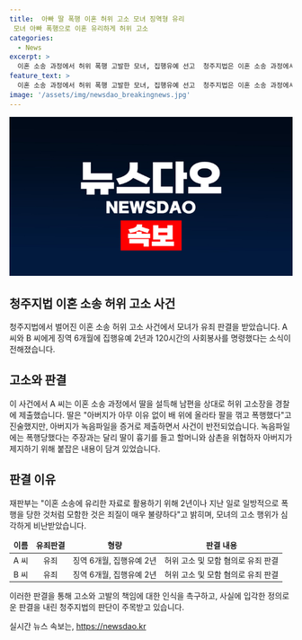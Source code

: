 ```yaml
---
title:  아빠 딸 폭행 이혼 허위 고소 모녀 징역형 유리
 모녀 아빠 폭행으로 이혼 유리하게 허위 고소
categories:
  - News
excerpt: >
  이혼 소송 과정에서 허위 폭행 고발한 모녀, 집행유예 선고  청주지법은 이혼 소송 과정에서 아버지를 허위로 고소한 모녀에게 징역 6개월을 집행유예 2년으로 선고했다. 모녀는 딸을 이용해 남편을 상대로 허위 고소를 시도했으나, 녹음파일로 반전되었다. 재판부는 이를 이혼 소송에 유리한 자료로 활용하기 위한 행위로 판단했다. 폭행사건은 아버지가 가족을 보호하기 위해 붙잡은 것으로 드러나, 모함 행위를 엄중히 다루고 징역형을 선고했다.
feature_text: >
  이혼 소송 과정에서 허위 폭행 고발한 모녀, 집행유예 선고  청주지법은 이혼 소송 과정에서 아버지를 허위로 고소한 모녀에게 징역 6개월을 집행유예 2년으로 선고했다. 모녀는 딸을 이용해 남편을 상대로 허위 고소를 시도했으나, 녹음파일로 반전되었다. 재판부는 이를 이혼 소송에 유리한 자료로 활용하기 위한 행위로 판단했다. 폭행사건은 아버지가 가족을 보호하기 위해 붙잡은 것으로 드러나, 모함 행위를 엄중히 다루고 징역형을 선고했다.
image: '/assets/img/newsdao_breakingnews.jpg'
---
```


<p><img src="/assets/img/newsdao_breakingnews.jpg" alt="pcversion 속보" /></p>

<h2 data-ke-size="size26">청주지법 이혼 소송 허위 고소 사건</h2>

<p data-ke-size="size16">청주지법에서 벌어진 이혼 소송 허위 고소 사건에서 모녀가 유죄 판결을 받았습니다. A 씨와 B 씨에게 징역 6개월에 집행유예 2년과 120시간의 사회봉사를 명령했다는 소식이 전해졌습니다.</p>

<h2 data-ke-size="size24">고소와 판결</h2>

<p data-ke-size="size16">이 사건에서 A 씨는 이혼 소송 과정에서 딸을 설득해 남편을 상대로 허위 고소장을 경찰에 제출했습니다. 딸은 "아버지가 아무 이유 없이 배 위에 올라타 팔을 꺾고 폭행했다"고 진술했지만, 아버지가 녹음파일을 증거로 제출하면서 사건이 반전되었습니다. 녹음파일에는 폭행당했다는 주장과는 달리 딸이 흉기를 들고 할머니와 삼촌을 위협하자 아버지가 제지하기 위해 붙잡은 내용이 담겨 있었습니다.</p>

<h2 data-ke-size="size24">판결 이유</h2>

<p data-ke-size="size16">재판부는 "이혼 소송에 유리한 자료로 활용하기 위해 2년이나 지난 일로 일방적으로 폭행을 당한 것처럼 모함한 것은 죄질이 매우 불량하다"고 밝히며, 모녀의 고소 행위가 심각하게 비난받았습니다.</p>

<table>
<thead>
<tr>
<td style="text-align: center; height: 17px;"><b>이름</b></td>
<td style="text-align: center; height: 17px;"><b>유죄판결</b></td>
<td style="text-align: center; height: 17px;"><b>형량</b></td>
<td style="text-align: center; height: 17px;"><b>판결 내용</b></td>
</tr>
</thead>
<tbody>
<tr>
<td style="text-align: center; height: 17px;">A 씨</td>
<td style="text-align: center; height: 17px;">유죄</td>
<td style="text-align: center; height: 17px;">징역 6개월, 집행유예 2년</td>
<td style="text-align: center; height: 17px;">허위 고소 및 모함 혐의로 유죄 판결</td>
</tr>
<tr>
<td style="text-align: center; height: 17px;">B 씨</td>
<td style="text-align: center; height: 17px;">유죄</td>
<td style="text-align: center; height: 17px;">징역 6개월, 집행유예 2년</td>
<td style="text-align: center; height: 17px;">허위 고소 및 모함 혐의로 유죄 판결</td>
</tr>
</tbody>
</table>

<p data-ke-size="size16">이러한 판결을 통해 고소와 고발의 책임에 대한 인식을 촉구하고, 사실에 입각한 정의로운 판결을 내린 청주지법의 판단이 주목받고 있습니다.</p>
실시간 뉴스 속보는, <a href="https://newsdao.kr" rel="dofollow">https://newsdao.kr</a>



